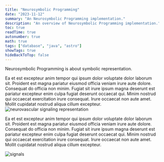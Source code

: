 ```yaml
---
title: "Neurosymbolic Programming"
date: "2023-11-12"
summary: "An Neurosymbolic Programming implementation."
description: "An overview of Neurosymbolic Programming implementation."
toc: true
readTime: true
autonumber: true
math: true
tags: ["database", "java", "astro"]
showTags: true
hideBackToTop: false
---
```

Neurosymbolic Programming is about symbolic representation. 

Ea et est excepteur anim tempor qui ipsum dolor voluptate dolor laborum sit. Proident est magna pariatur eiusmod officia veniam irure aute dolore. Consequat do officia non minim. Fugiat sit irure ipsum magna deserunt est pariatur excepteur enim culpa fugiat deserunt occaecat qui. Minim nostrud qui occaecat exercitation irure consequat. Irure occaecat non aute amet. Mollit cupidatat nostrud aliqua cillum excepteur.
![neurovascular signaling representation](/neurovascular-signals.png)

Ea et est excepteur anim tempor qui ipsum dolor voluptate dolor laborum sit. Proident est magna pariatur eiusmod officia veniam irure aute dolore. Consequat do officia non minim. Fugiat sit irure ipsum magna deserunt est pariatur excepteur enim culpa fugiat deserunt occaecat qui. Minim nostrud qui occaecat exercitation irure consequat. Irure occaecat non aute amet. Mollit cupidatat nostrud aliqua cillum excepteur.

![signals](/neurovascular-signals.png)